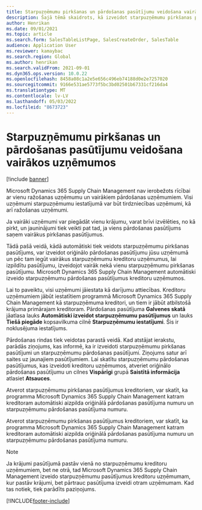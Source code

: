 ```yaml
---
title: Starpuzņēmumu pirkšanas un pārdošanas pasūtījumu veidošana vairākos uzņēmumos
description: Šajā tēmā skaidrots, kā izveidot starpuzņēmumu pirkšanas pasūtījumus vai pārdošanas pasūtījumus vairākos uzņēmumos
author: Henrikan
ms.date: 09/01/2021
ms.topic: article
ms.search.form: SalesTableListPage, SalesCreateOrder, SalesTable
audience: Application User
ms.reviewer: kamaybac
ms.search.region: Global
ms.author: henrikan
ms.search.validFrom: 2021-09-01
ms.dyn365.ops.version: 10.0.22
ms.openlocfilehash: 8458a08c1a2e5e656c496eb74188d0e2e7257020
ms.sourcegitcommit: 9166e531ae5773f5bc3bd02501b67331cf216da4
ms.translationtype: MT
ms.contentlocale: lv-LV
ms.lasthandoff: 05/03/2022
ms.locfileid: "8673723"
---
```

# <a name="creating-intercompany-purchase-and-sales-orders-in-several-companies"></a>Starpuzņēmumu pirkšanas un pārdošanas pasūtījumu veidošana vairākos uzņēmumos

[!include [banner](../../includes/banner.md)]

Microsoft Dynamics 365 Supply Chain Management nav ierobežots rīcībai ar vienu ražošanas uzņēmumu un vairākiem pārdošanas uzņēmumiem. Visi uzņēmumi starpuzņēmumu iestatījumā var būt tirdzniecības uzņēmumi, kā arī ražošanas uzņēmumi.

Ja vairāki uzņēmumi var piegādāt vienu krājumu, varat brīvi izvēlēties, no kā pirkt, un jauninājumi tiek veikti pat tad, ja viens pārdošanas pasūtījums saņem vairākus pirkšanas pasūtījumus.

Tādā pašā veidā, kādā automātiski tiek veidots starpuzņēmumu pirkšanas pasūtījums, var izveidot oriģinālo pārdošanas pasūtījumu jūsu uzņēmumā un pēc tam iegūt vairākus starpuzņēmumu kreditoru uzņēmumus, lai izpildītu pasūtījumu, izveidojot vairāk nekā vienu starpuzņēmumu pirkšanas pasūtījumu. Microsoft Dynamics 365 Supply Chain Management automātiski izveido starpuzņēmumu pārdošanas pasūtījumus kreditoru uzņēmumos.

Lai to paveiktu, visi uzņēmumi jāiestata kā darījumu attiecības. Kreditoru uzņēmumiem jābūt iestatītiem programmā Microsoft Dynamics 365 Supply Chain Management kā starpuzņēmuma kreditori, un tiem ir jābūt atbilstošā krājuma primārajam kreditoram. Pārdošanas pasūtījuma **Galvenes skatā** jāatlasa lauks **Automātiski izveidot starpuzņēmumu pasūtījumus** un lauks **Tiešā piegāde** kopsavilkuma cilnē **Starpuzņēmumu iestatījumi**. Šis ir noklusējuma iestatījums.

Pārdošanas rindas tiek veidotas parastā veidā. Kad atstājat ierakstu, parādās ziņojums, kas informē, ka ir izveidoti starpuzņēmumu pirkšanas pasūtījumi un starpuzņēmumu pārdošanas pasūtījumi. Ziņojums satur arī saites uz jaunajiem pasūtījumiem. Lai skatītu starpuzņēmumu pārdošanas pasūtījumus, kas izveidoti kreditoru uzņēmumos, atveriet oriģinālo pārdošanas pasūtījumu un cilnes **Vispārīgi** grupā **Saistītā informācija** atlasiet **Atsauces**.

Atverot starpuzņēmumu pirkšanas pasūtījumus kreditoriem, var skatīt, ka programma Microsoft Dynamics 365 Supply Chain Management katram kreditoram automātiski aizpilda oriģinālā pārdošanas pasūtījuma numuru un starpuzņēmumu pārdošanas pasūtījuma numuru.

Atverot starpuzņēmumu pirkšanas pasūtījumus kreditoriem, var skatīt, ka programma Microsoft Dynamics 365 Supply Chain Management katram kreditoram automātiski aizpilda oriģinālā pārdošanas pasūtījuma numuru un starpuzņēmumu pārdošanas pasūtījuma numuru.

> [!NOTE]
> Ja krājumi pasūtījumā pastāv vienā no starpuzņēmumu kreditoru uzņēmumiem, bet ne otrā, tad Microsoft Dynamics 365 Supply Chain Management izveido starpuzņēmumu pasūtījumus kreditoru uzņēmumam, kur pastāv krājumi, bet pārtrauc pasūtījuma izveidi otram uzņēmumam. Kad tas notiek, tiek parādīts paziņojums.

[!INCLUDE[footer-include](../../includes/footer-banner.md)]
